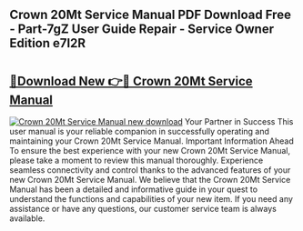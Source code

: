 ## Crown 20Mt Service Manual PDF Download Free - Part-7gZ User Guide Repair - Service Owner Edition e7I2R

# <h2><a href="http://bc24747.oget.top/?id=Crown+20Mt+Service+Manual">🔗Download New 👉🔴 Crown 20Mt Service Manual</a></h2>

[![Crown 20Mt Service Manual new download](https://i.imgur.com/5g1atiW.png)](http://bc24747.oget.top/?id=Crown+20Mt+Service+Manual)
Your Partner in Success This user manual is your reliable companion in successfully operating and maintaining your Crown 20Mt Service Manual. Important Information Ahead To ensure the best experience with your new Crown 20Mt Service Manual, please take a moment to review this manual thoroughly. Experience seamless connectivity and control thanks to the advanced features of your new Crown 20Mt Service Manual. We believe that the Crown 20Mt Service Manual has been a detailed and informative guide in your quest to understand the functions and capabilities of your new item. If you need any assistance or have any questions, our customer service team is always available.
